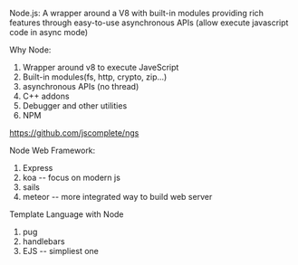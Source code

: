 Node.js:
A wrapper around a V8 with built-in modules providing rich features through easy-to-use asynchronous APIs
(allow execute javascript code in async mode)

Why Node:
1. Wrapper around v8 to execute JaveScript
2. Built-in modules(fs, http, crypto, zip...)
3. asynchronous APIs (no thread)
4. C++ addons
5. Debugger and other utilities
6. NPM

https://github.com/jscomplete/ngs


Node Web Framework:
1. Express
2. koa -- focus on modern js
3. sails
4. meteor -- more integrated way to build web server

Template Language with Node
1. pug
2. handlebars
3. EJS -- simpliest one
